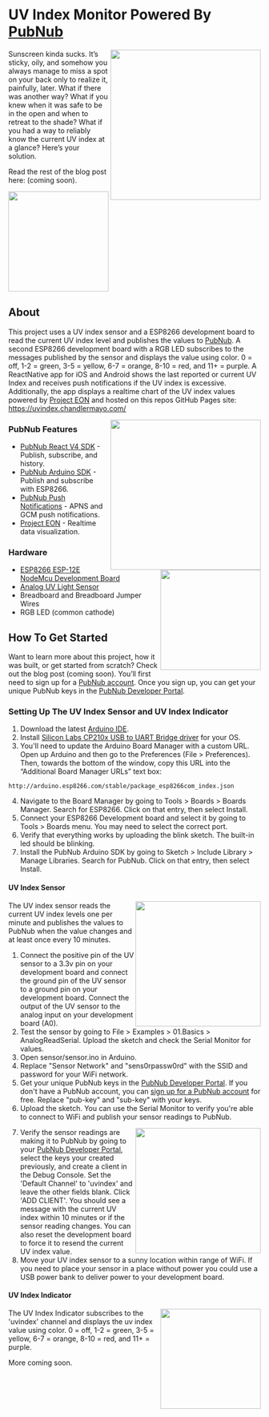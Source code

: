 # UV Index Monitor Powered By [PubNub](https://www.pubnub.com/)

<img align="right" src="https://uvindex.chandlermayo.com/pics/app/ios/IMG-6918.JPG" height="300">

Sunscreen kinda sucks. It’s sticky, oily, and somehow you always manage to miss a spot on your back only to realize it, painfully, later. What if there was another way? What if you knew when it was safe to be in the open and when to retreat to the shade? What if you had a way to reliably know the current UV index at a glance? Here’s your solution.

Read the rest of the blog post here: (coming soon).

<img src="https://uvindex.chandlermayo.com/pics/sensor/IMG-6987.JPG" height="200">

## About
This project uses a UV index sensor and a ESP8266 development board to read the current UV index level and publishes the values to [PubNub](https://www.pubnub.com/). A second ESP8266 development board with a RGB LED subscribes to the messages published by the sensor and displays the value using color. 0 = off, 1-2 = green, 3-5 = yellow, 6-7 = orange, 8-10 = red, and 11+ = purple. A ReactNative app for iOS and Android shows the last reported or current UV Index and receives push notifications if the UV index is excessive. Additionally, the app displays a realtime chart of the UV index values powered by [Project EON](https://www.pubnub.com/developers/eon/) and hosted on this repos GitHub Pages site: https://uvindex.chandlermayo.com/

<img align="right" src="https://uvindex.chandlermayo.com/pics/app/android/Screenshot_1531322689.png" height="300">

### PubNub Features
- [PubNub React V4 SDK](https://www.pubnub.com/docs/react-native-javascript/pubnub-javascript-sdk) - Publish, subscribe, and history.
- [PubNub Arduino SDK](https://www.pubnub.com/docs/arduino/pubnub-arduino-sdk) - Publish and subscribe with ESP8266.
- [PubNub Push Notifications](https://www.pubnub.com/developers/tech/push-notifications/) - APNS and GCM push notifications.
- [Project EON](https://www.pubnub.com/developers/eon/) - Realtime data visualization.

<img align="right" src="https://uvindex.chandlermayo.com/pics/indicator/IMG-7001.JPG" height="200">

### Hardware
- [ESP8266 ESP-12E NodeMcu Development Board](https://www.amazon.com/HiLetgo-Internet-Development-Wireless-Micropython/dp/B010N1SPRK/)
- [Analog UV Light Sensor](https://www.amazon.com/gp/product/B00LEVTOB0)
- Breadboard and Breadboard Jumper Wires
- RGB LED (common cathode)

## How To Get Started
Want to learn more about this project, how it was built, or get started from scratch? Check out the blog post (coming soon). You’ll first need to sign up for a [PubNub account](https://dashboard.pubnub.com/signup). Once you sign up, you can get your unique PubNub keys in the [PubNub Developer Portal](https://admin.pubnub.com/).

### Setting Up The UV Index Sensor and UV Index Indicator
1. Download the latest [Arduino IDE](https://www.arduino.cc/en/Main/Software).
2. Install [Silicon Labs CP210x USB to UART Bridge driver](https://www.silabs.com/products/development-tools/software/usb-to-uart-bridge-vcp-drivers) for your OS.
3. You'll need to update the Arduino Board Manager with a custom URL. Open up Arduino and then go to the Preferences (File > Preferences). Then, towards the bottom of the window, copy this URL into the “Additional Board Manager URLs” text box:
```
http://arduino.esp8266.com/stable/package_esp8266com_index.json
```
4. Navigate to the Board Manager by going to Tools > Boards > Boards Manager. Search for ESP8266. Click on that entry, then select Install.
5. Connect your ESP8266 Development board and select it by going to Tools > Boards menu. You may need to select the correct port.
6. Verify that everything works by uploading the blink sketch. The built-in led should be blinking.
7. Install the PubNub Arduino SDK by going to Sketch > Include Library > Manage Libraries. Search for PubNub. Click on that entry, then select Install.

#### UV Index Sensor

<img align="right" src="https://uvindex.chandlermayo.com/pics/sensor/IMG-6992.JPG" height="250">

The UV index sensor reads the current UV index levels one per minute and publishes the values to PubNub when the value changes and at least once every 10 minutes.
1. Connect the positive pin of the UV sensor to a 3.3v pin on your development board and connect the ground pin of the UV sensor to a ground pin on your development board. Connect the output of the UV sensor to the analog input on your development board (A0).
2. Test the sensor by going to File > Examples > 01.Basics > AnalogReadSerial. Upload the sketch and check the Serial Monitor for values.
3. Open sensor/sensor.ino in Arduino.
4. Replace "Sensor Network" and "sens0rpassw0rd" with the SSID and password for your WiFi network.
5. Get your unique PubNub keys in the [PubNub Developer Portal](https://admin.pubnub.com/). If you don't have a PubNub account, you can [sign up for a PubNub account](https://dashboard.pubnub.com/signup) for free. Replace "pub-key" and "sub-key" with your keys.
6. Upload the sketch. You can use the Serial Monitor to verify you're able to connect to WiFi and publish your sensor readings to PubNub.

<img align="right" src="https://uvindex.chandlermayo.com/pics/pubnub/debug_client.png" height="250">

7. Verify the sensor readings are making it to PubNub by going to your [PubNub Developer Portal](https://admin.pubnub.com/), select the keys your created previously, and create a client in the Debug Console. Set the 'Default Channel' to 'uvindex' and leave the other fields blank. Click 'ADD CLIENT'. You should see a message with the current UV index within 10 minutes or if the sensor reading changes. You can also reset the development board to force it to resend the current UV index value.
8. Move your UV index sensor to a sunny location within range of WiFi. If you need to place your sensor in a place without power you could use a USB power bank to deliver power to your development board.

#### UV Index Indicator
<img align="right" src="https://uvindex.chandlermayo.com/pics/indicator/IMG-6999.JPG" height="200">
The UV Index Indicator subscribes to the 'uvindex' channel and displays the uv index value using color. 0 = off, 1-2 = green, 3-5 = yellow, 6-7 = orange, 8-10 = red, and 11+ = purple. 

More coming soon.
